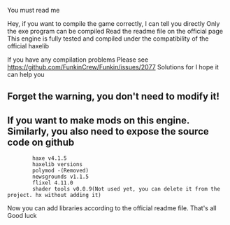  You must read me

Hey, if you want to compile the game correctly, I can tell you directly
Only the exe program can be compiled
Read the readme file on the official page
This engine is fully tested and compiled under the compatibility of the official haxelib

If you have any compilation problems
Please see https://github.com/FunkinCrew/Funkin/issues/2077 Solutions for
I hope it can help you

Forget the warning, you don't need to modify it!
--------------------------------------------------
If you want to make mods on this engine.
Similarly, you also need to expose the source code on github
--------------------------------------------------
            haxe v4.1.5
            haxelib versions
            polymod -(Removed)
            newsgrounds v1.1.5
            flixel 4.11.0
            shader tools v0.0.9(Not used yet, you can delete it from the project. hx without adding it)
Now you can add libraries according to the official readme file.
That's all
Good luck